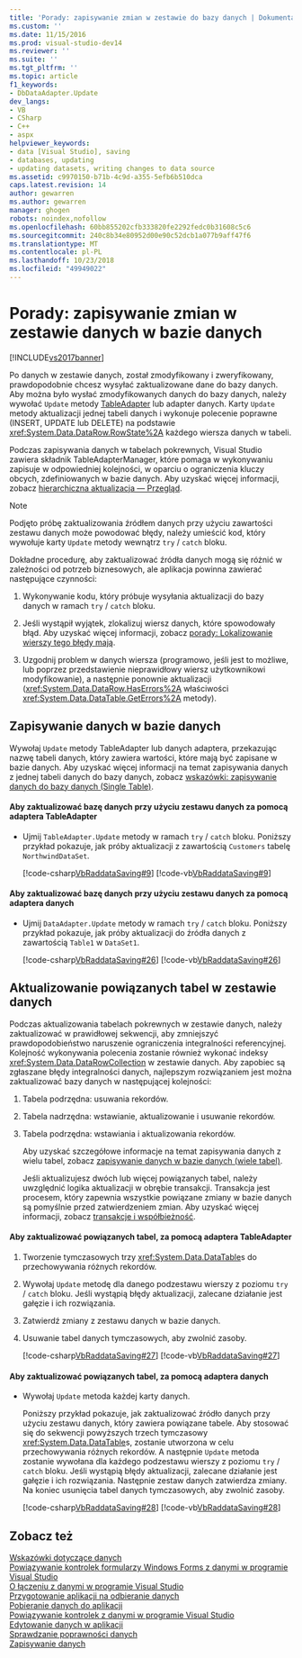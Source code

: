 ```yaml
---
title: 'Porady: zapisywanie zmian w zestawie do bazy danych | Dokumentacja firmy Microsoft'
ms.custom: ''
ms.date: 11/15/2016
ms.prod: visual-studio-dev14
ms.reviewer: ''
ms.suite: ''
ms.tgt_pltfrm: ''
ms.topic: article
f1_keywords:
- DbDataAdapter.Update
dev_langs:
- VB
- CSharp
- C++
- aspx
helpviewer_keywords:
- data [Visual Studio], saving
- databases, updating
- updating datasets, writing changes to data source
ms.assetid: c9970150-b71b-4c9d-a355-5efb6b510dca
caps.latest.revision: 14
author: gewarren
ms.author: gewarren
manager: ghogen
robots: noindex,nofollow
ms.openlocfilehash: 60bb855202cfb333820fe2292fedc0b31608c5c6
ms.sourcegitcommit: 240c8b34e80952d00e90c52dcb1a077b9aff47f6
ms.translationtype: MT
ms.contentlocale: pl-PL
ms.lasthandoff: 10/23/2018
ms.locfileid: "49949022"
---
```

# <a name="how-to-save-dataset-changes-to-a-database"></a>Porady: zapisywanie zmian w zestawie danych w bazie danych
[!INCLUDE[vs2017banner](../includes/vs2017banner.md)]

Po danych w zestawie danych, został zmodyfikowany i zweryfikowany, prawdopodobnie chcesz wysyłać zaktualizowane dane do bazy danych. Aby można było wysłać zmodyfikowanych danych do bazy danych, należy wywołać `Update` metody [TableAdapter](../data-tools/tableadapter-overview.md) lub adapter danych. Karty `Update` metody aktualizacji jednej tabeli danych i wykonuje polecenie poprawne (INSERT, UPDATE lub DELETE) na podstawie <xref:System.Data.DataRow.RowState%2A> każdego wiersza danych w tabeli.  
  
 Podczas zapisywania danych w tabelach pokrewnych, Visual Studio zawiera składnik TableAdapterManager, które pomaga w wykonywaniu zapisuje w odpowiedniej kolejności, w oparciu o ograniczenia kluczy obcych, zdefiniowanych w bazie danych. Aby uzyskać więcej informacji, zobacz [hierarchiczna aktualizacja — Przegląd](http://msdn.microsoft.com/library/c4f8e8b9-e4a5-4a02-8462-d03d1e8222d6).  
  
> [!NOTE]
>  Podjęto próbę zaktualizowania źródłem danych przy użyciu zawartości zestawu danych może powodować błędy, należy umieścić kod, który wywołuje karty `Update` metody wewnątrz `try` / `catch` bloku.  
  
 Dokładne procedurę, aby zaktualizować źródła danych mogą się różnić w zależności od potrzeb biznesowych, ale aplikacja powinna zawierać następujące czynności:  
  
1.  Wykonywanie kodu, który próbuje wysyłania aktualizacji do bazy danych w ramach `try` / `catch` bloku.  
  
2.  Jeśli wystąpił wyjątek, zlokalizuj wiersz danych, które spowodowały błąd. Aby uzyskać więcej informacji, zobacz [porady: Lokalizowanie wierszy tego błędy mają](http://msdn.microsoft.com/library/1fa907c5-fe66-4f29-a253-2b97b900050c).  
  
3.  Uzgodnij problem w danych wiersza (programowo, jeśli jest to możliwe, lub poprzez przedstawienie nieprawidłowy wiersz użytkownikowi modyfikowanie), a następnie ponownie aktualizacji (<xref:System.Data.DataRow.HasErrors%2A> właściwości <xref:System.Data.DataTable.GetErrors%2A> metody).  
  
## <a name="saving-data-to-a-database"></a>Zapisywanie danych w bazie danych  
 Wywołaj `Update` metody TableAdapter lub danych adaptera, przekazując nazwę tabeli danych, który zawiera wartości, które mają być zapisane w bazie danych. Aby uzyskać więcej informacji na temat zapisywania danych z jednej tabeli danych do bazy danych, zobacz [wskazówki: zapisywanie danych do bazy danych (Single Table)](http://msdn.microsoft.com/library/68befa96-7463-43e8-abcf-dc2f42ccd53d).  
  
#### <a name="to-update-a-database-with-a-dataset-using-a-tableadapter"></a>Aby zaktualizować bazę danych przy użyciu zestawu danych za pomocą adaptera TableAdapter  
  
-   Ujmij `TableAdapter.Update` metody w ramach `try` / `catch` bloku. Poniższy przykład pokazuje, jak próby aktualizacji z zawartością `Customers` tabelę `NorthwindDataSet`.  
  
     [!code-csharp[VbRaddataSaving#9](../snippets/csharp/VS_Snippets_VBCSharp/VbRaddataSaving/CS/Form3.cs#9)]
     [!code-vb[VbRaddataSaving#9](../snippets/visualbasic/VS_Snippets_VBCSharp/VbRaddataSaving/VB/Form3.vb#9)]  
  
#### <a name="to-update-a-database-with-a-dataset-using-a-data-adapter"></a>Aby zaktualizować bazę danych przy użyciu zestawu danych za pomocą adaptera danych  
  
-   Ujmij `DataAdapter.Update` metody w ramach `try` / `catch` bloku. Poniższy przykład pokazuje, jak próby aktualizacji do źródła danych z zawartością `Table1` w `DataSet1`.  
  
     [!code-csharp[VbRaddataSaving#26](../snippets/csharp/VS_Snippets_VBCSharp/VbRaddataSaving/CS/Class1.cs#26)]
     [!code-vb[VbRaddataSaving#26](../snippets/visualbasic/VS_Snippets_VBCSharp/VbRaddataSaving/VB/Class1.vb#26)]  
  
## <a name="updating-two-related-tables-in-a-dataset"></a>Aktualizowanie powiązanych tabel w zestawie danych  
 Podczas aktualizowania tabelach pokrewnych w zestawie danych, należy zaktualizować w prawidłowej sekwencji, aby zmniejszyć prawdopodobieństwo naruszenie ograniczenia integralności referencyjnej. Kolejność wykonywania polecenia zostanie również wykonać indeksy <xref:System.Data.DataRowCollection> w zestawie danych. Aby zapobiec są zgłaszane błędy integralności danych, najlepszym rozwiązaniem jest można zaktualizować bazy danych w następującej kolejności:  
  
1. Tabela podrzędna: usuwania rekordów.  
  
2. Tabela nadrzędna: wstawianie, aktualizowanie i usuwanie rekordów.  
  
3. Tabela podrzędna: wstawiania i aktualizowania rekordów.  
  
   Aby uzyskać szczegółowe informacje na temat zapisywania danych z wielu tabel, zobacz [zapisywanie danych w bazie danych (wiele tabel)](../data-tools/save-data-to-a-database-multiple-tables.md).  
  
   Jeśli aktualizujesz dwóch lub więcej powiązanych tabel, należy uwzględnić logika aktualizacji w obrębie transakcji. Transakcja jest procesem, który zapewnia wszystkie powiązane zmiany w bazie danych są pomyślnie przed zatwierdzeniem zmian. Aby uzyskać więcej informacji, zobacz [transakcje i współbieżność](http://msdn.microsoft.com/library/f46570de-9e50-4fe6-8710-a8c31fa8569b).  
  
#### <a name="to-update-two-related-tables-using-a-tableadapter"></a>Aby zaktualizować powiązanych tabel, za pomocą adaptera TableAdapter  
  
1.  Tworzenie tymczasowych trzy <xref:System.Data.DataTable>s do przechowywania różnych rekordów.  
  
2.  Wywołaj `Update` metodę dla danego podzestawu wierszy z poziomu `try` / `catch` bloku. Jeśli wystąpią błędy aktualizacji, zalecane działanie jest gałęzie i ich rozwiązania.  
  
3.  Zatwierdź zmiany z zestawu danych w bazie danych.  
  
4.  Usuwanie tabel danych tymczasowych, aby zwolnić zasoby.  
  
     [!code-csharp[VbRaddataSaving#27](../snippets/csharp/VS_Snippets_VBCSharp/VbRaddataSaving/CS/Form2.cs#27)]
     [!code-vb[VbRaddataSaving#27](../snippets/visualbasic/VS_Snippets_VBCSharp/VbRaddataSaving/VB/Form2.vb#27)]  
  
#### <a name="to-update-two-related-tables-using-a-data-adapter"></a>Aby zaktualizować powiązanych tabel, za pomocą adaptera danych  
  
-   Wywołaj `Update` metoda każdej karty danych.  
  
     Poniższy przykład pokazuje, jak zaktualizować źródło danych przy użyciu zestawu danych, który zawiera powiązane tabele. Aby stosować się do sekwencji powyższych trzech tymczasowy <xref:System.Data.DataTable>s, zostanie utworzona w celu przechowywania różnych rekordów. A następnie `Update` metoda zostanie wywołana dla każdego podzestawu wierszy z poziomu `try` / `catch` bloku. Jeśli wystąpią błędy aktualizacji, zalecane działanie jest gałęzie i ich rozwiązania. Następnie zestaw danych zatwierdza zmiany. Na koniec usunięcia tabel danych tymczasowych, aby zwolnić zasoby.  
  
     [!code-csharp[VbRaddataSaving#28](../snippets/csharp/VS_Snippets_VBCSharp/VbRaddataSaving/CS/Class1.cs#28)]
     [!code-vb[VbRaddataSaving#28](../snippets/visualbasic/VS_Snippets_VBCSharp/VbRaddataSaving/VB/Class1.vb#28)]  
  
## <a name="see-also"></a>Zobacz też  
 [Wskazówki dotyczące danych](http://msdn.microsoft.com/library/15a88fb8-3bee-4962-914d-7a1f8bd40ec4)   
 [Powiązywanie kontrolek formularzy Windows Forms z danymi w programie Visual Studio](../data-tools/bind-windows-forms-controls-to-data-in-visual-studio.md)   
 [O łączeniu z danymi w programie Visual Studio](../data-tools/connecting-to-data-in-visual-studio.md)   
 [Przygotowanie aplikacji na odbieranie danych](http://msdn.microsoft.com/library/c17bdb7e-c234-4f2f-9582-5e55c27356ad)   
 [Pobieranie danych do aplikacji](../data-tools/fetching-data-into-your-application.md)   
 [Powiązywanie kontrolek z danymi w programie Visual Studio](../data-tools/bind-controls-to-data-in-visual-studio.md)   
 [Edytowanie danych w aplikacji](../data-tools/editing-data-in-your-application.md)   
 [Sprawdzanie poprawności danych](http://msdn.microsoft.com/library/b3a9ee4e-5d4d-4411-9c56-c811f2b4ee7e)   
 [Zapisywanie danych](../data-tools/saving-data.md)